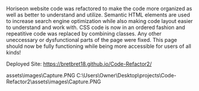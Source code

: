 Horiseon website code was refactored to make the code more organized as well as better to understand and
utilize. Semantic HTML elements are used to increase search engine optimization while also making code layout
easier to understand and work with. CSS code is now in an ordered fashion and repeatitive code was replaced by combining classes. Any other uneccessary or dysfunctional parts of the page were fixed. This page should now be
fully functioning while being more accessible for users of all kinds!

Deployed Site:
https://bretbret18.github.io/Code-Refactor2/

assets\images\Capture.PNG
C:\Users\Owner\Desktop\projects\Code-Refactor2\assets\images\Capture.PNG